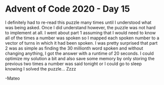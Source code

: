 # Advent of Code 2020 - Day 15

I definitely had to re-read this puzzle many times until I understood what was being asked. Once I did understand however, the puzzle was not hard to implement at all. I went about part 1 assuming that I would need to know all of the times a number was spoken so I mapped each spoken number to a vector of turns in which it had been spoken. I was pretty surprised that part 2 was as simple as finding the 30 millionth word spoken and without changing anything, I got the answer with a runtime of 20 seconds. I could optimize my solution a bit and also save some memory by only storing the previous two times a number was said tonight or I could go to sleep knowing I solved the puzzle... Zzzz  

  -Mateo  
